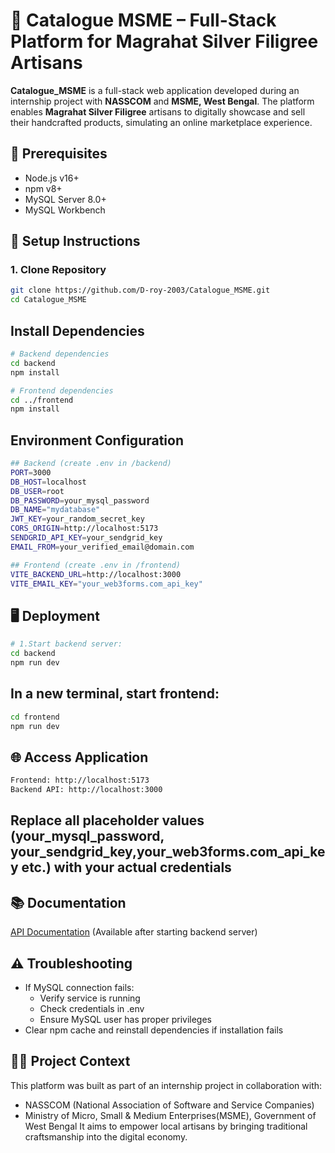 # 🧵 Catalogue MSME – Full-Stack Platform for Magrahat Silver Filigree Artisans

**Catalogue_MSME** is a full-stack web application developed during an internship project with **NASSCOM** and **MSME, West Bengal**. The platform enables **Magrahat Silver Filigree** artisans to digitally showcase and sell their handcrafted products, simulating an online marketplace experience.

## 🚀 Prerequisites

- Node.js v16+
- npm v8+
- MySQL Server 8.0+
- MySQL Workbench

## 🔧 Setup Instructions

### 1. Clone Repository
```bash
git clone https://github.com/D-roy-2003/Catalogue_MSME.git
cd Catalogue_MSME
```

## Install Dependencies
```bash
# Backend dependencies
cd backend
npm install

# Frontend dependencies
cd ../frontend
npm install
```

## Environment Configuration
```bash
## Backend (create .env in /backend)
PORT=3000
DB_HOST=localhost
DB_USER=root
DB_PASSWORD=your_mysql_password
DB_NAME="mydatabase"
JWT_KEY=your_random_secret_key
CORS_ORIGIN=http://localhost:5173
SENDGRID_API_KEY=your_sendgrid_key
EMAIL_FROM=your_verified_email@domain.com

## Frontend (create .env in /frontend)
VITE_BACKEND_URL=http://localhost:3000
VITE_EMAIL_KEY="your_web3forms.com_api_key"

```

## 🖥️ Deployment
```bash
# 1.Start backend server:
cd backend
npm run dev
```

## In a new terminal, start frontend:
```bash
cd frontend
npm run dev
```

## 🌐 Access Application
```bash
Frontend: http://localhost:5173
Backend API: http://localhost:3000
```

## **Replace all placeholder values (your_mysql_password, your_sendgrid_key,your_web3forms.com_api_key etc.) with your actual credentials**

## 📚 Documentation
[API Documentation](http://localhost:3000) (Available after starting backend server)

## ⚠️ Troubleshooting
- If MySQL connection fails:
  - Verify service is running
  - Check credentials in .env
  - Ensure MySQL user has proper privileges
- Clear npm cache and reinstall dependencies if installation fails

## 👨‍💼 Project Context
This platform was built as part of an internship project in collaboration with:
- NASSCOM (National Association of Software and Service Companies)
- Ministry of Micro, Small & Medium Enterprises(MSME), Government of West Bengal
It aims to empower local artisans by bringing traditional craftsmanship into the digital economy.
